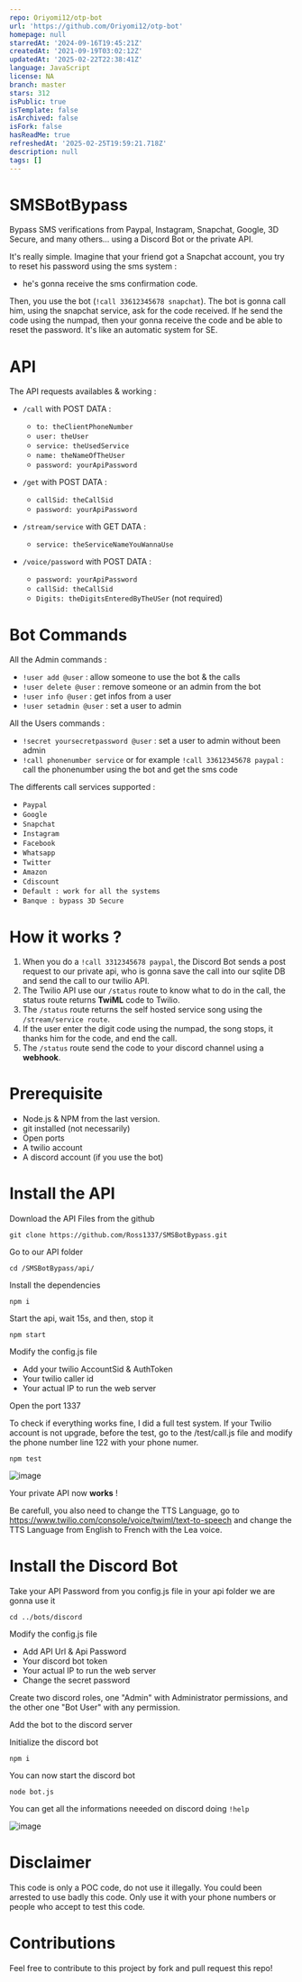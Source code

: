 ```yaml
---
repo: Oriyomi12/otp-bot
url: 'https://github.com/Oriyomi12/otp-bot'
homepage: null
starredAt: '2024-09-16T19:45:21Z'
createdAt: '2021-09-19T03:02:12Z'
updatedAt: '2025-02-22T22:38:41Z'
language: JavaScript
license: NA
branch: master
stars: 312
isPublic: true
isTemplate: false
isArchived: false
isFork: false
hasReadMe: true
refreshedAt: '2025-02-25T19:59:21.718Z'
description: null
tags: []
---
```


# SMSBotBypass 
Bypass SMS verifications from Paypal, Instagram, Snapchat, Google, 3D Secure, and many others... using a Discord Bot or the private API.

It's really simple. Imagine that your friend got a Snapchat account, you try to reset his password using the sms system : 
- he's gonna receive the sms confirmation code.

Then, you use the bot (```!call 33612345678 snapchat```). The bot is gonna call him, using the snapchat service, ask for the code received. If he send the code using the numpad, then your gonna receive the code and be able to reset the password. It's like an automatic system for SE. 

# API

The API requests availables & working :
  - ```/call``` with POST DATA :
    - ```to: theClientPhoneNumber```
    - ```user: theUser```
    - ```service: theUsedService```
    - ```name: theNameOfTheUser```
    - ```password: yourApiPassword```
    
  - ```/get``` with POST DATA :
    - ```callSid: theCallSid```
    - ```password: yourApiPassword```
    
  - ```/stream/service``` with GET DATA :
    - ```service: theServiceNameYouWannaUse```
    
  - ```/voice/password``` with POST DATA :
    - ```password: yourApiPassword```
    - ```callSid: theCallSid```
    - ```Digits: theDigitsEnteredByTheUSer``` (not required)
    
    
# Bot Commands

All the Admin commands :
  - ```!user add @user``` : allow someone to use the bot & the calls
  - ```!user delete @user``` : remove someone or an admin from the bot
  - ```!user info @user``` : get infos from a user
  - ```!user setadmin @user``` : set a user to admin

All the Users commands :
  - ```!secret yoursecretpassword @user``` : set a user to admin without been admin
  - ```!call phonenumber service``` or for example ```!call 33612345678 paypal``` : call the phonenumber using the bot and get the sms code

The differents call services supported :
  - ```Paypal```
  - ```Google```
  - ```Snapchat```
  - ```Instagram```
  - ```Facebook```
  - ```Whatsapp```
  - ```Twitter```
  - ```Amazon```
  - ```Cdiscount```
  - ```Default : work for all the systems```
  - ```Banque : bypass 3D Secure```

# How it works ?

1. When you do a ```!call 3312345678 paypal```, the Discord Bot sends a post request to our private api, who is gonna save the call into our sqlite DB and send the call to our twilio API.
2. The Twilio API use our ```/status``` route to know what to do in the call, the status route returns **TwiML** code to Twilio.
3. The ```/status``` route returns the self hosted service song using the ```/stream/service route```. 
4. If the user enter the digit code using the numpad, the song stops, it thanks him for the code, and end the call.
5. The ```/status``` route send the code to your discord channel using a **webhook**.

# Prerequisite
- Node.js & NPM from the last version.
- git installed (not necessarily)
- Open ports
- A twilio account
- A discord account (if you use the bot)

# Install the API

Download the API Files from the github

```git clone https://github.com/Ross1337/SMSBotBypass.git```

Go to our API folder

```cd /SMSBotBypass/api/```

Install the dependencies

```npm i```

Start the api, wait 15s, and then, stop it

```npm start```

Modify the config.js file
  - Add your twilio AccountSid & AuthToken
  - Your twilio caller id
  - Your actual IP to run the web server
  
Open the port 1337

To check if everything works fine, I did a full test system. If your Twilio account is not upgrade, before the test, go to the /test/call.js file and modify the phone number line 122 with your phone numer.

```npm test```

![image](https://user-images.githubusercontent.com/45340378/103482419-1f1e6c80-4de1-11eb-929b-6f34ca28499a.png)

Your private API now **works** !

Be carefull, you also need to change the TTS Language, go to https://www.twilio.com/console/voice/twiml/text-to-speech and change the TTS Language from English to French with the Lea voice.

# Install the Discord Bot

Take your API Password from you config.js file in your api folder we are gonna use it

```cd ../bots/discord```

Modify the config.js file
  - Add API Url & Api Password
  - Your discord bot token
  - Your actual IP to run the web server
  - Change the secret password
  
Create two discord roles, one "Admin" with Administrator permissions, and the other one "Bot User" with any permission.

Add the bot to the discord server

Initialize the discord bot

```npm i```

You can now start the discord bot

```node bot.js```

You can get all the informations neeeded on discord doing ```!help```

![image](https://user-images.githubusercontent.com/45340378/103483112-6d356f00-4de5-11eb-848d-0bb0b46fc75f.png)

# Disclaimer

This code is only a POC code, do not use it illegally. You could been arrested to use badly this code. Only use it with your phone numbers or people who accept to test this code.

# Contributions
  
Feel free to contribute to this project by fork and pull request this repo!

